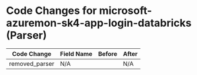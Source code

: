 # Code Changes for microsoft-azuremon-sk4-app-login-databricks (Parser)

| Code Change | Field Name | Before | After |
|-------------|------------|--------|-------|
| removed_parser | N/A |  | N/A |